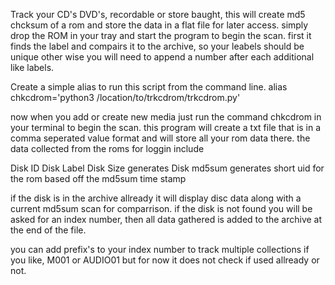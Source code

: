 Track your CD's DVD's, recordable or store baught, this will create md5 chcksum of a rom and store the data in a flat file for later access. simply drop the ROM in your tray and start the program to begin the scan. first it finds the label and compairs it to the archive, so your leabels should be unique other wise you will need to append a number after each additional like labels.



Create a simple alias to run this script from the command line.
alias chkcdrom='python3 /location/to/trkcdrom/trkcdrom.py'

now when you add or create new media just run the command chkcdrom in your terminal to begin the scan.
this program will create a txt file that is in a comma seperated value format and will store all your rom data there.
the data collected from the roms for loggin include

Disk ID
Disk Label
Disk Size
generates Disk md5sum
generates short uid for the rom based off the md5sum
time stamp

if the disk is in the archive allready it will display disc data along with a current md5sum scan for comparrison.
if the disk is not found you will be asked for an index number, then all data gathered is added to the archive at the end of the file.

you can add prefix's to your index number to track multiple collections if you like, M001 or AUDIO01 but for now it does not check if used allready or not.
